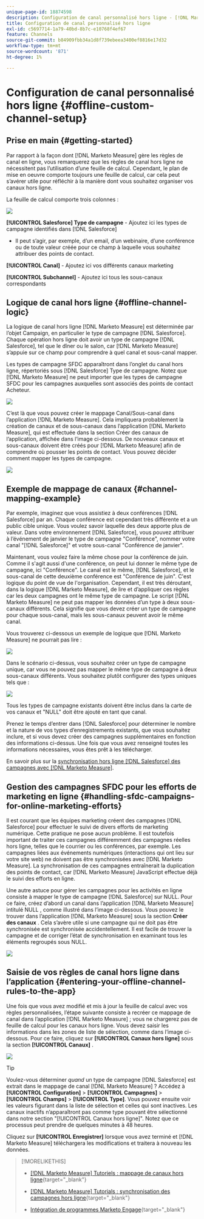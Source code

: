 ```yaml
---
unique-page-id: 18874598
description: Configuration de canal personnalisé hors ligne - [!DNL Marketo Measure]
title: Configuration de canal personnalisé hors ligne
exl-id: c5697714-1a79-40bd-8b7c-e10768f4ef67
feature: Channels
source-git-commit: b84909fbb34a1d8f739ebeea3400ef8816e17d32
workflow-type: tm+mt
source-wordcount: '871'
ht-degree: 1%

---
```


# Configuration de canal personnalisé hors ligne {#offline-custom-channel-setup}

## Prise en main {#getting-started}

Par rapport à la façon dont [!DNL Marketo Measure] gère les règles de canal en ligne, vous remarquerez que les règles de canal hors ligne ne nécessitent pas l’utilisation d’une feuille de calcul. Cependant, le plan de mise en oeuvre comporte toujours une feuille de calcul, car cela peut s’avérer utile pour réfléchir à la manière dont vous souhaitez organiser vos canaux hors ligne.

La feuille de calcul comporte trois colonnes :

![](assets/1-2.png)

**[!UICONTROL Salesforce] Type de campagne** - Ajoutez ici les types de campagne identifiés dans [!DNL Salesforce]

* Il peut s’agir, par exemple, d’un email, d’un webinaire, d’une conférence ou de toute valeur créée pour ce champ à laquelle vous souhaitez attribuer des points de contact.

**[!UICONTROL Canal]** - Ajoutez ici vos différents canaux marketing

**[!UICONTROL Subchannel]** - Ajoutez ici tous les sous-canaux correspondants

## Logique de canal hors ligne {#offline-channel-logic}

La logique de canal hors ligne [!DNL Marketo Measure] est déterminée par l’objet Campaign, en particulier le type de campagne [!DNL Salesforce]. Chaque opération hors ligne doit avoir un type de campagne [!DNL Salesforce], tel que le dîner ou le salon, car [!DNL Marketo Measure] s’appuie sur ce champ pour comprendre à quel canal et sous-canal mapper.

Les types de campagne SFDC apparaîtront dans l’onglet du canal hors ligne, répertoriés sous [!DNL Salesforce] Type de campagne. Notez que [!DNL Marketo Measure] ne peut importer que les types de campagne SFDC pour les campagnes auxquelles sont associés des points de contact Acheteur.

![](assets/2-2.png)

C’est là que vous pouvez créer le mappage Canal/Sous-canal dans l’application [!DNL Marketo Measure]. Cela impliquera probablement la création de canaux et de sous-canaux dans l’application [!DNL Marketo Measure], qui est effectuée dans la section Créer des canaux de l’application, affichée dans l’image ci-dessous. De nouveaux canaux et sous-canaux doivent être créés pour [!DNL Marketo Measure] afin de comprendre où pousser les points de contact. Vous pouvez décider comment mapper les types de campagne.

![](assets/3-2.png)

## Exemple de mappage de canaux {#channel-mapping-example}

Par exemple, imaginez que vous assistiez à deux conférences [!DNL Salesforce] par an. Chaque conférence est cependant très différente et a un public cible unique. Vous voulez savoir laquelle des deux apporte plus de valeur. Dans votre environnement [!DNL Salesforce], vous pouvez attribuer à l’événement de janvier le type de campagne &quot;Conférence&quot;, nommer votre canal &quot;[!DNL Salesforce]&quot; et votre sous-canal &quot;Conférence de janvier&quot;.

Maintenant, vous voulez faire la même chose pour la conférence de juin. Comme il s&#39;agit aussi d&#39;une conférence, on peut lui donner le même type de campagne, ici &quot;Conférence&quot;. Le canal est le même, [!DNL Salesforce], et le sous-canal de cette deuxième conférence est &quot;Conférence de juin&quot;. C&#39;est logique du point de vue de l&#39;organisation. Cependant, il est très déroutant, dans la logique [!DNL Marketo Measure], de lire et d’appliquer ces règles car les deux campagnes ont le même type de campagne. Le script [!DNL Marketo Measure] ne peut pas mapper les données d’un type à deux sous-canaux différents. Cela signifie que vous devez créer un type de campagne pour chaque sous-canal, mais les sous-canaux peuvent avoir le même canal.

Vous trouverez ci-dessous un exemple de logique que [!DNL Marketo Measure] ne pourrait pas lire :

![](assets/4-2.png)

Dans le scénario ci-dessus, vous souhaitez créer un type de campagne unique, car vous ne pouvez pas mapper le même type de campagne à deux sous-canaux différents. Vous souhaitez plutôt configurer des types uniques tels que :

![](assets/5-2.png)

Tous les types de campagne existants doivent être inclus dans la carte de vos canaux et &quot;NULL&quot; doit être ajouté en tant que canal.

Prenez le temps d’entrer dans [!DNL Salesforce] pour déterminer le nombre et la nature de vos types d’enregistrements existants, que vous souhaitez inclure, et si vous devez créer des campagnes supplémentaires en fonction des informations ci-dessus. Une fois que vous avez renseigné toutes les informations nécessaires, vous êtes prêt à les télécharger.

En savoir plus sur la [synchronisation hors ligne [!DNL Salesforce] des campagnes avec [!DNL Marketo Measure]](/help/channel-tracking-and-setup/offline-channels/legacy-processes/syncing-offline-campaigns.md).

## Gestion des campagnes SFDC pour les efforts de marketing en ligne {#handling-sfdc-campaigns-for-online-marketing-efforts}

Il est courant que les équipes marketing créent des campagnes [!DNL Salesforce] pour effectuer le suivi de divers efforts de marketing numérique. Cette pratique ne pose aucun problème. Il est toutefois important de traiter ces campagnes différemment des campagnes réelles hors ligne, telles que le courrier ou les conférences, par exemple. Les campagnes liées aux événements numériques (interactions qui ont lieu sur votre site web) ne doivent pas être synchronisées avec [!DNL Marketo Measure]. La synchronisation de ces campagnes entraînerait la duplication des points de contact, car [!DNL Marketo Measure] JavaScript effectue déjà le suivi des efforts en ligne.

Une autre astuce pour gérer les campagnes pour les activités en ligne consiste à mapper le type de campagne [!DNL Salesforce] sur NULL. Pour ce faire, créez d’abord un canal dans l’application [!DNL Marketo Measure] intitulé NULL , comme illustré dans l’image ci-dessous. Vous pouvez le trouver dans l’application [!DNL Marketo Measure] sous la section **Créer des canaux** . Cela s’avère utile si une campagne qui ne doit pas être synchronisée est synchronisée accidentellement. Il est facile de trouver la campagne et de corriger l’état de synchronisation en examinant tous les éléments regroupés sous NULL.

![](assets/6-2.png)

## Saisie de vos règles de canal hors ligne dans l’application {#entering-your-offline-channel-rules-to-the-app}

Une fois que vous avez modifié et mis à jour la feuille de calcul avec vos règles personnalisées, l’étape suivante consiste à recréer ce mappage de canal dans l’application [!DNL Marketo Measure] ; vous ne chargerez pas de feuille de calcul pour les canaux hors ligne. Vous devez saisir les informations dans les zones de liste de sélection, comme dans l’image ci-dessous. Pour ce faire, cliquez sur **[!UICONTROL Canaux hors ligne]** sous la section **[!UICONTROL Canaux]** .

![](assets/7-2.png)

>[!TIP]
>
>Voulez-vous déterminer _quand_ un type de campagne [!DNL Salesforce] est extrait dans le mappage de canal [!DNL Marketo Measure] ? Accédez à **[!UICONTROL Configuration]** > **[!UICONTROL Campagnes]** > **[!UICONTROL Champs]** > **[!UICONTROL Type]**. Vous pouvez ensuite voir les valeurs figurant dans la liste de sélection et celles qui sont inactives. Les canaux inactifs n’apparaîtront pas comme type pouvant être sélectionné dans notre section &quot;[!UICONTROL Canaux hors ligne]&quot;. Notez que ce processus peut prendre de quelques minutes à 48 heures.

Cliquez sur **[!UICONTROL Enregistrer]** lorsque vous avez terminé et [!DNL Marketo Measure] téléchargera les modifications et traitera à nouveau les données.

>[!MORELIKETHIS]
>
>* [[!DNL Marketo Measure] Tutoriels : mappage de canaux hors ligne](https://experienceleague.adobe.com/fr/docs/marketo-measure-learn/tutorials/onboarding/marketo-measure-salesforce/mapping-offline-channels){target="_blank"}
>
>* [[!DNL Marketo Measure] Tutorials : synchronisation des campagnes hors ligne](https://experienceleague.adobe.com/en/docs/marketo-measure-learn/tutorials/onboarding/marketo-measure-salesforce/syncing-offline-campaigns){target="_blank"}
>
>* [Intégration de programmes Marketo Engage](/help/marketo-measure-and-marketo/marketo-measure-integrations-with-marketo/marketo-engage-programs-integration.md#channel-mapping){target="_blank"}
